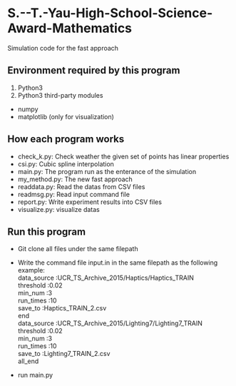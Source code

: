 # S.--T.-Yau-High-School-Science-Award-Mathematics
Simulation code for the fast approach

## Environment required by this program
1. Python3
2. Python3 third-party modules
  * numpy
  * matplotlib (only for visualization)
  
## How each program works
* check_k.py: Check weather the given set of points has linear properties
* csi.py: Cubic spline interpolation
* main.py: The program run as the enterance of the simulation
* my_method.py: The new fast approach
* readdata.py: Read the datas from CSV files
* readmsg.py: Read input command file
* report.py: Write experiment results into CSV files
* visualize.py: visualize datas

## Run this program
* Git clone all files under the same filepath
* Write the command file input.in in the same filepath as the following example:  
    data_source :UCR_TS_Archive_2015/Haptics/Haptics_TRAIN  
    threshold :0.02  
    min_num :3  
    run_times :10  
    save_to :Haptics_TRAIN_2.csv  
    end  
    data_source :UCR_TS_Archive_2015/Lighting7/Lighting7_TRAIN  
    threshold :0.02  
    min_num :3  
    run_times :10  
    save_to :Lighting7_TRAIN_2.csv  
    all_end  
  
* run main.py

